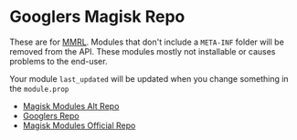 # Googlers Magisk Repo

These are for [MMRL](DerGoogler/MMRL). Modules that don't include a `META-INF` folder will be removed from the API. These modules mostly not installable or causes problems to the end-user.

Your module `last_updated` will be updated when you change something in the `module.prop`

- [Magisk Modules Alt Repo](https://api.mmrl.dergoogler.com/json/mmar.json)
- [Googlers Repo](https://api.mmrl.dergoogler.com/json/gmr.json)
- [Magisk Modules Official Repo](https://api.mmrl.dergoogler.com/json/mmr.json)

